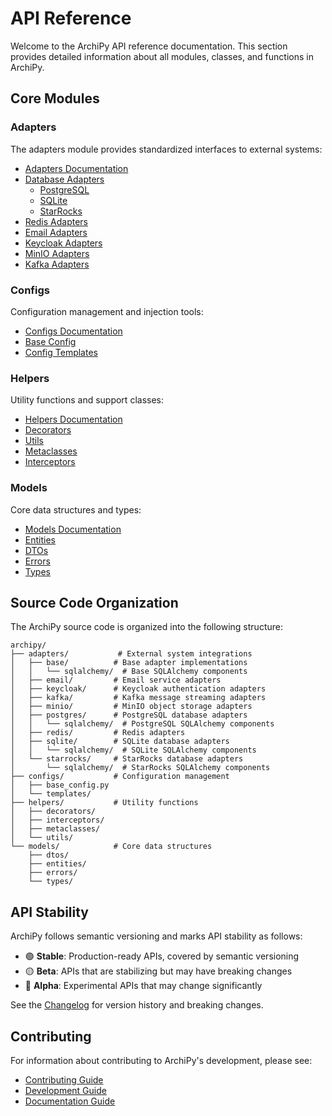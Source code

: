 # API Reference

Welcome to the ArchiPy API reference documentation. This section provides detailed information about all modules, classes, and functions in ArchiPy.

## Core Modules

### Adapters

The adapters module provides standardized interfaces to external systems:

- [Adapters Documentation](adapters.md)
- [Database Adapters](adapters.md#database-adapters)
  - [PostgreSQL](adapters.md#postgresql)
  - [SQLite](adapters.md#sqlite)
  - [StarRocks](adapters.md#starrocks)
- [Redis Adapters](adapters.md#redis)
- [Email Adapters](adapters.md#email)
- [Keycloak Adapters](adapters.md#keycloak)
- [MinIO Adapters](adapters.md#minio)
- [Kafka Adapters](adapters.md#kafka)

### Configs

Configuration management and injection tools:

- [Configs Documentation](configs.md)
- [Base Config](configs.md#base-config)
- [Config Templates](configs.md#config-templates)

### Helpers

Utility functions and support classes:

- [Helpers Documentation](helpers.md)
- [Decorators](../examples/helpers/decorators.md)
- [Utils](../examples/helpers/utils.md)
- [Metaclasses](../examples/helpers/metaclasses.md)
- [Interceptors](../examples/helpers/interceptors.md)

### Models

Core data structures and types:

- [Models Documentation](models.md)
- [Entities](models.md#entities)
- [DTOs](models.md#dtos-data-transfer-objects)
- [Errors](models.md#errors)
- [Types](models.md#types)

## Source Code Organization

The ArchiPy source code is organized into the following structure:

```
archipy/
├── adapters/           # External system integrations
│   ├── base/          # Base adapter implementations
│   │   └── sqlalchemy/  # Base SQLAlchemy components
│   ├── email/         # Email service adapters
│   ├── keycloak/      # Keycloak authentication adapters
│   ├── kafka/         # Kafka message streaming adapters
│   ├── minio/         # MinIO object storage adapters
│   ├── postgres/      # PostgreSQL database adapters
│   │   └── sqlalchemy/  # PostgreSQL SQLAlchemy components
│   ├── redis/         # Redis adapters
│   ├── sqlite/        # SQLite database adapters
│   │   └── sqlalchemy/  # SQLite SQLAlchemy components
│   └── starrocks/     # StarRocks database adapters
│       └── sqlalchemy/  # StarRocks SQLAlchemy components
├── configs/           # Configuration management
│   ├── base_config.py
│   └── templates/
├── helpers/           # Utility functions
│   ├── decorators/
│   ├── interceptors/
│   ├── metaclasses/
│   └── utils/
└── models/            # Core data structures
    ├── dtos/
    ├── entities/
    ├── errors/
    └── types/
```

## API Stability

ArchiPy follows semantic versioning and marks API stability as follows:

- 🟢 **Stable**: Production-ready APIs, covered by semantic versioning
- 🟡 **Beta**: APIs that are stabilizing but may have breaking changes
- 🔴 **Alpha**: Experimental APIs that may change significantly

See the [Changelog](../changelog.md) for version history and breaking changes.

## Contributing

For information about contributing to ArchiPy's development, please see:

- [Contributing Guide](../contributing.md)
- [Development Guide](../development.md)
- [Documentation Guide](../contributing-docs.md)
